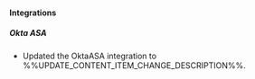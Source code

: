 
#### Integrations

##### Okta ASA

- Updated the OktaASA integration to %%UPDATE_CONTENT_ITEM_CHANGE_DESCRIPTION%%.

